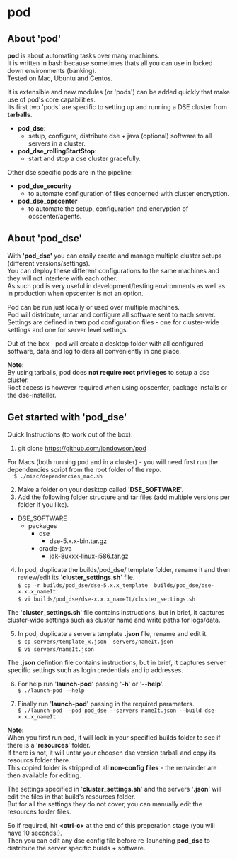 # pod

## About 'pod'

**pod** is about automating tasks over many machines.    
It is written in bash because sometimes thats all you can use in locked down environments (banking).    
Tested on Mac, Ubuntu and Centos.    
   
It is extensible and new modules (or 'pods') can be added quickly that make use of pod's core capabilities.  
Its first two 'pods' are specific to setting up and running a DSE cluster from **tarballs**.  
- **pod_dse**:    
    - setup, configure, distribute dse + java (optional) software to all servers in a cluster.        
- **pod_dse_rollingStartStop**:   
    - start and stop a dse cluster gracefully.   

Other dse specific pods are in the pipeline:    
- **pod_dse_security**    
    - to automate configuration of files concerned with cluster encryption.    
- **pod_dse_opscenter**    
    - to automate the setup, configuration and encryption of opscenter/agents.    

## About 'pod_dse'  

With **'pod_dse'** you can easily create and manage multiple cluster setups (different versions/settings).     
You can deploy these different configurations to the same machines and they will not interfere with each other.  
As such pod is very useful in development/testing environments as well as in production when opscenter is not an option.  

Pod can be run just locally or used over multiple machines.     
Pod will distribute, untar and configure all software sent to each server.    
Settings are defined in **two** pod configuration files - one for cluster-wide settings and one for server level settings.    

Out of the box - pod will create a desktop folder with all configured software, data and log folders all conveniently in one place.  
    
**Note:**     
By using tarballs, pod does **not require root privileges** to setup a dse cluster.    
Root access is however required when using opscenter, package installs or the dse-installer.             

## Get started with 'pod_dse'   

Quick Instructions (to work out of the box):  

1) git clone https://github.com/jondowson/pod  

For Macs (both running pod and in a cluster) - you will need first run the dependencies script from the root folder of the repo.  
`  
$ ./misc/dependencies_mac.sh
`     

2) Make a folder on your desktop called '**DSE_SOFTWARE**'.  
3) Add the following folder structure and tar files (add multiple versions per folder if you like).

- DSE_SOFTWARE  
  - packages  
    - dse
      - dse-5.x.x-bin.tar.gz  
    - oracle-java  
      - jdk-8uxxx-linux-i586.tar.gz    


4) In pod, duplicate the builds/pod_dse/ template folder, rename it and then review/edit its '**cluster_settings.sh**' file.    
`
$ cp -r builds/pod_dse/dse-5.x.x_template  builds/pod_dse/dse-x.x.x_nameIt  
`  
`
$ vi builds/pod_dse/dse-x.x.x_nameIt/cluster_settings.sh    
`   

The '**cluster_settings.sh**' file contains instructions, but in brief, it captures cluster-wide settings such as cluster name and write paths for logs/data.    


5) In pod, duplicate a servers template **.json** file, rename and edit it.  
`
$ cp servers/template_x.json  servers/nameIt.json  
`  
`
$ vi servers/nameIt.json    
`     

The **.json** defintion file contains instructions, but in brief, it captures server specific settings such as login credentials and ip addresses.    
    
6) For help run '**launch-pod**' passing '**-h**' or '**--help**'.  
`
$ ./launch-pod --help    
`    
    
7) Finally run '**launch-pod**' passing in the required parameters.  
`
$ ./launch-pod --pod pod_dse --servers nameIt.json --build dse-x.x.x_nameIt    
`

**Note:**    
When you first run pod, it will look in your specified builds folder to see if there is a '**resources**' folder.    
If there is not, it will untar your choosen dse version tarball and copy its resourcs folder there.    
This copied folder is stripped of all **non-config files** - the remainder are then available for editing.    

The settings specified in '**cluster_settings.sh**' and the servers '**.json**' will edit the files in that build's resources folder.    
But for all the settings they do not cover, you can manually edit the resources folder files.    

So if required, hit **\<ctrl-c\>** at the end of this preperation stage (you will have 10 seconds!).    
Then you can edit any dse config file before re-launching **pod_dse** to distribute the server specific builds + software.    

